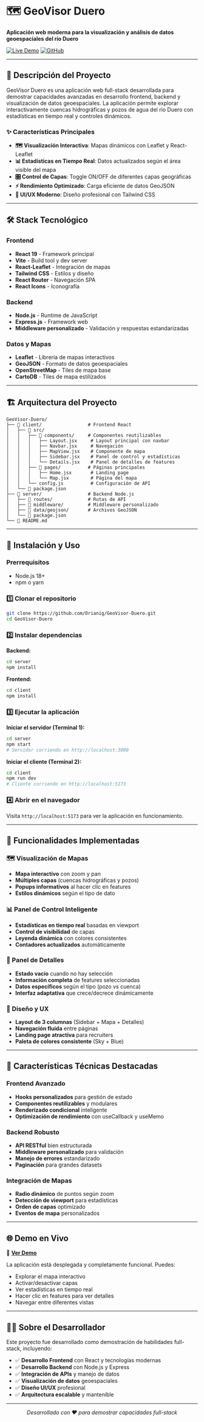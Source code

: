 # 🗺️ GeoVisor Duero

**Aplicación web moderna para la visualización y análisis de datos geoespaciales del río Duero**

[![Live Demo](https://img.shields.io/badge/🌐_Live_Demo-Visit_Site-blue?style=for-the-badge)](https://orianig.github.io/GeoVisor-Duero/)
[![GitHub](https://img.shields.io/badge/📂_Source_Code-GitHub-black?style=for-the-badge)](https://github.com/Orianig/GeoVisor-Duero)

---

## 🚀 Descripción del Proyecto

GeoVisor Duero es una aplicación web full-stack desarrollada para demostrar capacidades avanzadas en desarrollo frontend, backend y visualización de datos geoespaciales. La aplicación permite explorar interactivamente cuencas hidrográficas y pozos de agua del río Duero con estadísticas en tiempo real y controles dinámicos.

### ✨ Características Principales

- **🗺️ Visualización Interactiva**: Mapas dinámicos con Leaflet y React-Leaflet
- **📊 Estadísticas en Tiempo Real**: Datos actualizados según el área visible del mapa
- **🎛️ Control de Capas**: Toggle ON/OFF de diferentes capas geográficas
- **⚡ Rendimiento Optimizado**: Carga eficiente de datos GeoJSON
- **🎨 UI/UX Moderno**: Diseño profesional con Tailwind CSS

---

## 🛠️ Stack Tecnológico

### Frontend
- **React 19** - Framework principal
- **Vite** - Build tool y dev server
- **React-Leaflet** - Integración de mapas
- **Tailwind CSS** - Estilos y diseño
- **React Router** - Navegación SPA
- **React Icons** - Iconografía

### Backend
- **Node.js** - Runtime de JavaScript
- **Express.js** - Framework web
- **Middleware personalizado** - Validación y respuestas estandarizadas

### Datos y Mapas
- **Leaflet** - Librería de mapas interactivos
- **GeoJSON** - Formato de datos geoespaciales
- **OpenStreetMap** - Tiles de mapa base
- **CartoDB** - Tiles de mapa estilizados

---

## 🏗️ Arquitectura del Proyecto

```
GeoVisor-Duero/
├── 📁 client/                 # Frontend React
│   ├── 📁 src/
│   │   ├── 📁 components/     # Componentes reutilizables
│   │   │   ├── Layout.jsx     # Layout principal con navbar
│   │   │   ├── Navbar.jsx     # Navegación
│   │   │   ├── MapView.jsx    # Componente de mapa
│   │   │   ├── Sidebar.jsx    # Panel de control y estadísticas
│   │   │   └── Details.jsx    # Panel de detalles de features
│   │   ├── 📁 pages/          # Páginas principales
│   │   │   ├── Home.jsx       # Landing page
│   │   │   └── Map.jsx        # Página del mapa
│   │   └── config.js          # Configuración de API
│   └── 📄 package.json
├── 📁 server/                 # Backend Node.js
│   ├── 📁 routes/             # Rutas de API
│   ├── 📁 middleware/         # Middleware personalizado
│   ├── 📁 data/geojson/       # Archivos GeoJSON
│   └── 📄 package.json
└── 📄 README.md
```

---

## 🚀 Instalación y Uso

### Prerrequisitos
- Node.js 18+ 
- npm o yarn

### 1️⃣ Clonar el repositorio
```bash
git clone https://github.com/Orianig/GeoVisor-Duero.git
cd GeoVisor-Duero
```

### 2️⃣ Instalar dependencias

**Backend:**
```bash
cd server
npm install
```

**Frontend:**
```bash
cd client
npm install
```

### 3️⃣ Ejecutar la aplicación

**Iniciar el servidor (Terminal 1):**
```bash
cd server
npm start
# Servidor corriendo en http://localhost:3000
```

**Iniciar el cliente (Terminal 2):**
```bash
cd client
npm run dev
# Cliente corriendo en http://localhost:5173
```

### 4️⃣ Abrir en el navegador
Visita `http://localhost:5173` para ver la aplicación en funcionamiento.

---

## 🎯 Funcionalidades Implementadas

### 🗺️ Visualización de Mapas
- **Mapa interactivo** con zoom y pan
- **Múltiples capas** (cuencas hidrográficas y pozos)
- **Popups informativos** al hacer clic en features
- **Estilos dinámicos** según el tipo de dato

### 📊 Panel de Control Inteligente
- **Estadísticas en tiempo real** basadas en viewport
- **Control de visibilidad** de capas
- **Leyenda dinámica** con colores consistentes
- **Contadores actualizados** automáticamente

### 📱 Panel de Detalles
- **Estado vacío** cuando no hay selección
- **Información completa** de features seleccionadas
- **Datos específicos** según el tipo (pozo vs cuenca)
- **Interfaz adaptativa** que crece/decrece dinámicamente

### 🎨 Diseño y UX
- **Layout de 3 columnas** (Sidebar + Mapa + Detalles)
- **Navegación fluida** entre páginas
- **Landing page atractiva** para recruiters
- **Paleta de colores consistente** (Sky + Blue)

---

## 🔧 Características Técnicas Destacadas

### Frontend Avanzado
- **Hooks personalizados** para gestión de estado
- **Componentes reutilizables** y modulares
- **Renderizado condicional** inteligente
- **Optimización de rendimiento** con useCallback y useMemo

### Backend Robusto
- **API RESTful** bien estructurada
- **Middleware personalizado** para validación
- **Manejo de errores** estandarizado
- **Paginación** para grandes datasets

### Integración de Mapas
- **Radio dinámico** de puntos según zoom
- **Detección de viewport** para estadísticas
- **Orden de capas** optimizado
- **Eventos de mapa** personalizados

---

## 🌐 Demo en Vivo

🔗 **[Ver Demo](https://orianig.github.io/GeoVisor-Duero/)**

La aplicación está desplegada y completamente funcional. Puedes:
- Explorar el mapa interactivo
- Activar/desactivar capas
- Ver estadísticas en tiempo real
- Hacer clic en features para ver detalles
- Navegar entre diferentes vistas

---

## 👨‍💻 Sobre el Desarrollador

Este proyecto fue desarrollado como demostración de habilidades full-stack, incluyendo:

- ✅ **Desarrollo Frontend** con React y tecnologías modernas
- ✅ **Desarrollo Backend** con Node.js y Express
- ✅ **Integración de APIs** y manejo de datos
- ✅ **Visualización de datos** geoespaciales
- ✅ **Diseño UI/UX** profesional
- ✅ **Arquitectura escalable** y mantenible

---

<div align="center">


*Desarrollado con ❤️ para demostrar capacidades full-stack*

</div>
